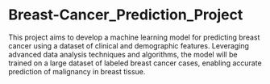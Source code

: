 # Breast-Cancer_Prediction_Project

This project aims to develop a machine learning model for predicting breast cancer using a dataset of clinical and demographic features. Leveraging advanced data analysis techniques and algorithms, the model will be trained on a large dataset of labeled breast cancer cases, enabling accurate prediction of malignancy in breast tissue.
